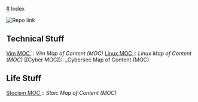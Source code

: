 [#](#.md) Index

![Repo link](https://github.com/antonemking/Zettelkasten.git)


## Technical Stuff
[Vim MOC ](202208110032.md):: _Vim Map of Content (MOC)_
[Linux MOC ](202208141811.md):: _Linux Map of Content (MOC)_
[[Cyber MOC]]:: _Cybersec Map of Content (MOC)

## Life Stuff
[Stocism MOC ](202208110131.md):: _Stoic Map of Content (MOC)_



 









